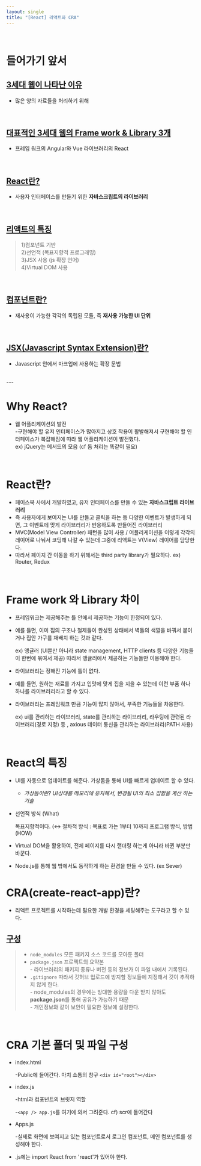 ```yaml
---
layout: single
title: "[React] 리액트와 CRA"
---
```

<br>

# 들어가기 앞서

## <u>3세대 웹이 나타난 이유</u>
  - 많은 양의 자료들을 처리하기 위해
  
<br>

## <u>대표적인 3세대 웹의 Frame work & Library 3개</u>
 - 프레임 워크의 Angular와 Vue 라이브러리의 React 
    
<br>

## <u>React란?</u>
  - 사용자 인터페이스를 만들기 위한 **자바스크립트의 라이브러리**

<br>

## <u>리액트의 특징</u>   
>1)컴포넌트 기반    
>2)선언적 (목표지향적 프로그래밍)   
>3)JSX 사용 (js 확장 언어)    
>4)Virtual DOM 사용   

<br>

## <u>컴포넌트란?</u>
  - 재사용이 가능한 각각의 독립된 모듈, 즉 <b>재사용 가능한 UI 단위</b>

<br>

## <u>JSX(Javascript Syntax Extension)란?</u>
  - Javascript 안에서 마크업에 사용하는 확장 문법

<br>
---

# Why React?

- 웹 어플리케이션의 발전    
    -구현해야 할 유저 인터페이스가 많아지고 상호 작용이 활발해져서 구현해야 할 인터페이스가 복잡해짐에 따라 웹 어플리케이션이 발전했다.    
    ex) jQuery는 메서드의 모음 (cf 돔 처리는 똑같이 필요)

<br>

# React란?

- 페이스북  사에서 개발하였고, 유저 인터페이스를 만들 수 있는 **자바스크립트 라이브러리**
- 즉 사용자에게 보여지는 UI를 만들고 클릭을 하는 등 다양한 이벤트가 발생하게 되면, 그 이벤트에 맞게 라이브러리가 반응하도록 만들어진 라이브러리
- MVC(Model View Controller) 패턴을 많이 사용 / 어플리케이션을 이렇게 각각의 레이어로 나눠서 코딩해 나갈 수 있는데 그중에 리액트는 V(View) 레이어를 담당한다.
- 따라서 페이지 간 이동을 하기 위해서는 third party library가 필요하다. ex) Router, Redux

<br>

# Frame work 와 Library 차이

- 프레임워크는 제공해주는 틀 안에서 제공하는 기능이 한정되어 있다.
- 예를 들면, 이미 집의 구조나 철제들이 완성된 상태에서 벽돌의 색깔을 바꿔서 붙이거나 집안 가구를 재배치 하는 것과 같다.
    
    ex) 앵귤러 (UI뿐만 아니라 state management, HTTP clients 등 다양한 기능들이 한번에 묶여서 제공) 따라서 앵귤러에서 제공하는 기능들만 이용해야 한다. 
    
- 라이브러리는 정해진 기능에 틀이 없다.
- 예를 들면, 원하는 재료를 가지고 입맛에 맞게 집을 지을 수 있는데 이런 부품 하나하나를 라이브러리라고 할 수 있다.
- 라이브러리는 프레임워크 만큼 기능이 많지 않아서, 부족한 기능들을 차용한다.
    
    ex) ui를 관리하는 라이브러리, state를 관리하는 라이브러리, 라우팅에 관련된 라이브러리(경로 지정) 등 , axious 데이터 통신을 관리하는 라이브러리(PATH 사용)
    
<br>

# React의 특징

- UI를 자동으로 업데이트를 해준다. 가상돔을 통해 UI를 빠르게 업데이트 할 수 있다.
    - *가상돔이란? UI상태를 메모리에 유지해서, 변경될 UI의 최소 집합을 계산 하는 기술*
- 선언적 방식  (What)
    
    목표지향적이다. (↔  절차적 방식 : 목표로 가는 1부터 10까지 프로그램 방식, 방법(HOW)
    
- Virtual DOM을 활용하여, 전체 페이지를 다시 랜더링 하는게 아니라 바뀐 부분만 바꾼다.
- Node.js를 통해 웹 밖에서도 동작하게 하는 환경을 만들 수 있다. (ex Sever)

# CRA(create-react-app)란?

- 리액트 프로젝트를 시작하는데 필요한 개발 환경을 세팅해주는 도구라고 할 수 있다.

## <u>구성</u>
>- `node_modules` 모든 패키지 소스 코드를 모아둔 폴더
>- `package.json` 프로젝트의 요약본   
    - 라이브러리의 패키지 종류나 버전 등의 정보가 이 파일 내에서 기록된다.
>- `.gitignore` 따라서 깃허브 업로드에 방지할 정보들에 지정해서 깃이 추적하지 않게 한다.    
    - node_modules의 경우에는 방대한 용량을 다운 받지 않아도 **package.json**를 통해 공유가 가능하기 때문   
        - 개인정보와 같이 보안이 필요한 정보에 설정한다.
        
<br>

# CRA 기본 폴더 및 파일 구성

- index.html
    
    -Public에 들어간다. 마치 소통의 창구 `<div id="root"></div>`
    
- index.js
    
    -html과 컴포넌트의 브릿지 역할
    
    -`<app /> app.js`를 여기에 와서 그려준다. cf) scr에 들어간다 
    
- Apps.js
    
    -실제로 화면에 보여지고 있는 컴포넌트로서 로그인 컴포넌트, 메인 컴포넌트를 생성해야 한다. 
    
- .js에는 import React from 'react'가 있어야 한다.